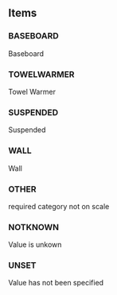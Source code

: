 

<!-- end of short definition -->
## Items

### BASEBOARD
Baseboard

### TOWELWARMER
Towel Warmer

### SUSPENDED
Suspended

### WALL
Wall

### OTHER
required category not on scale

### NOTKNOWN
Value is unkown

### UNSET
Value has not been specified

